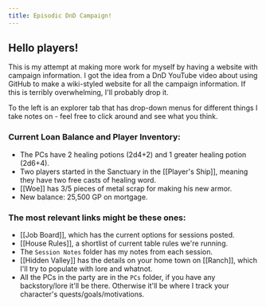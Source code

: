 ```yaml
---
title: Episodic DnD Campaign!
---
```


## **Hello players!** 

This is my attempt at making more work for myself by having a website with campaign information. I got the idea from a DnD YouTube video about using GitHub to make a wiki-styled website for all the campaign information. If this is terribly overwhelming, I'll probably drop it. 

To the left is an explorer tab that has drop-down menus for different things I take notes on - feel free to click around and see what you think. 

### Current Loan Balance and Player Inventory:
- The PCs have 2 healing potions (2d4+2) and 1 greater healing potion (2d6+4). 
- Two players started in the Sanctuary in the [[Player's Ship]], meaning they have two free casts of healing word. 
- [[Woe]] has 3/5 pieces of metal scrap for making his new armor. 
- New balance: 25,500 GP on mortgage. 

### The most relevant links might be these ones:
- [[Job Board]], which has the current options for sessions posted. 
- [[House Rules]], a shortlist of current table rules we're running. 
- The `Session Notes` folder has my notes from each session. 
- [[Hidden Valley]] has the details on your home town on [[Ranch]], which I'll try to populate with lore and whatnot. 
- All the PCs in the party are in the `PCs` folder, if you have any backstory/lore it'll be there. Otherwise it'll be where I track your character's quests/goals/motivations. 
